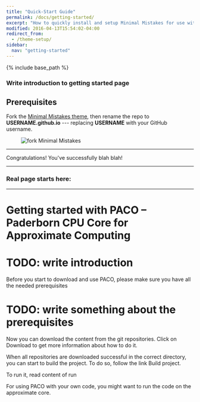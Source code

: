 ```yaml
---
title: "Quick-Start Guide"
permalink: /docs/getting-started/
excerpt: "How to quickly install and setup Minimal Mistakes for use with GitHub Pages."
modified: 2016-04-13T15:54:02-04:00
redirect_from:
  - /theme-setup/
sidebar:
  nav: "getting-started"
---
```


{% include base_path %}

### Write introduction to getting started page

## Prerequisites

Fork the [Minimal Mistakes theme](https://github.com/mmistakes/minimal-mistakes/fork), then rename the repo to **USERNAME.github.io** --- replacing **USERNAME** with your GitHub username.

<figure>
  <img src="{{ base_path }}/images/mm-theme-fork-repo.png" alt="fork Minimal Mistakes">
</figure>

---

Congratulations! You've successfully blah blah!

---
### Real page starts here:
---
# Getting started with PACO – Paderborn CPU Core for Approximate Computing

# TODO: write introduction

Before you start to download and use PACO, please make sure you have all the needed prerequisites

# TODO: write something about the prerequisites

Now you can download the content from the git repositories. Click on Download to get more information about how to do it.

When all repositories are downloaded successful in the correct directory, you can start to build the project. To do so, follow the link Build project. 

To run it, read content of run

For using PACO with your own code, you might want to run the code on the approximate core. 



